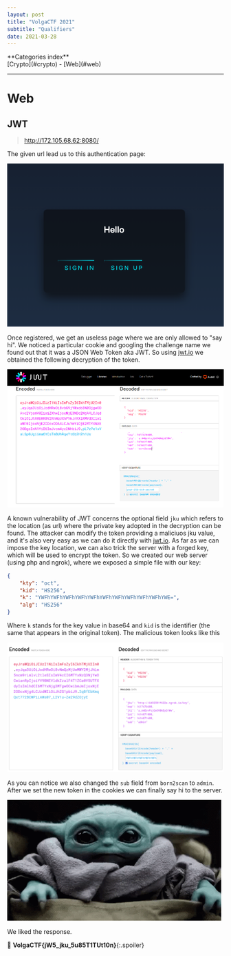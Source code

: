 ```yaml
---
layout: post
title: "VolgaCTF 2021"
subtitle: "Qualifiers"
date: 2021-03-28
---
```


<span class="align-center" markdown="1">
    <span class="categories-index">
        **Categories index**<br>
        [Crypto](#crypto) - [Web](#web)
    </span>
</span>

---

# Web

## JWT

> http://172.105.68.62:8080/

The given url lead us to this authentication page:

![jwt_page](/assets/img/VolgaCTF_2021/jwt_page.png)

Once registered, we get an useless page where we are only allowed to "say hi". We noticed a particular cookie and googling the challenge name we found out that it was a JSON Web Token aka JWT.
So using [jwt.io](https://jwt.io) we obtained the following decryption of the token.

![token_decryption](/assets/img/VolgaCTF_2021/jwtio.png)

A known vulnerability of JWT concerns the optional field `jku` which refers to the location (as url) where the private key adopted in the decryption can be found.
The attacker can modify the token providing a maliciuos jku value, and it's also very easy as we can do it directly with [jwt.io](https://jwt.io). As far as we can impose the key location, we can also trick the server with a forged key, which will be used to encrypt the token.
So we created our web server (using php and ngrok), where we exposed a simple file with our key:

```json
{
    "kty": "oct",
    "kid": "HS256",
    "k": "YWFhYWFhYWFhYWFhYWFhYWFhYWFhYWFhYWFhYWFhYWE=",
    "alg": "HS256"
}
```

Where `k` stands for the key value in base64 and `kid` is the identifier (the same that appears in the original token).
The malicious token looks like this

![hacktoken](/assets/img/VolgaCTF_2021/hack_token.png)

As you can notice we also changed the `sub` field from `born2scan` to `admin`.
After we set the new token in the cookies we can finally say hi to the server.

![hi](/assets/img/VolgaCTF_2021/hi.gif)

We liked the response.

🏁 __VolgaCTF{jW5_jku_5u85T1TUt10n}__{:.spoiler}
